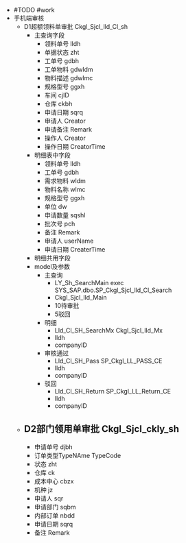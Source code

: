 - #TODO #work
- 手机端审核
	- D1超额领料单审批 Ckgl_Sjcl_lld_Cl_sh
		- 主查询字段
			- 领料单号 lldh
			- 单据状态 zht
			- 工单号 gdbh
			- 工单物料 gdwldm
			- 物料描述 gdwlmc
			- 规格型号 ggxh
			- 车间 cjID
			- 仓库 ckbh
			- 申请日期 sqrq
			- 申请人 Creator
			- 申请备注 Remark
			- 操作人 Creator
			- 操作日期 CreatorTime
		- 明细表中字段
			- 领料单号 lldh
			- 工单号 gdbh
			- 需求物料 wldm
			- 物料名称 wlmc
			- 规格型号 ggxh
			- 单位 dw
			- 申请数量 sqshl
			- 批次号 pch
			- 备注 Remark
			- 申请人 userName
			- 申请日期 CreaterTime
		- 明细共用字段
		- model及参数
			- 主查询
				- LY_Sh_SearchMain exec SYS_SAP.dbo.SP_Ckgl_Sjcl_lld_Cl_Search
				- Ckgl_Sjcl_lld_Main
				- 10待审批
				- 5驳回
			- 明细
				- Lld_Cl_SH_SearchMx Ckgl_Sjcl_lld_Mx
				- lldh
				- companyID
			- 审核通过
				- Lld_Cl_SH_Pass SP_Ckgl_LL_PASS_CE
				- lldh
				- companyID
			- 驳回
				- Lld_Cl_SH_Return SP_Ckgl_LL_Return_CE
				- lldh
				- companyID
	- D2部门领用单审批 Ckgl_Sjcl_ckly_sh
		-
		- 申请单号 djbh
		- 订单类型TypeNAme TypeCode
		- 状态 zht
		- 仓库 ck
		- 成本中心 cbzx
		- 机种 jz
		- 申请人 sqr
		- 申请部门 sqbm
		- 内部订单 nbdd
		- 申请日期 sqrq
		- 备注 Remark